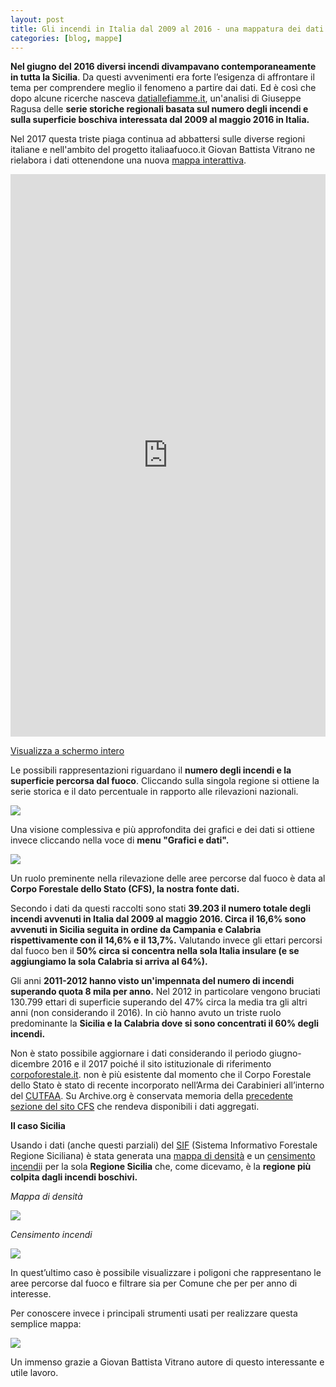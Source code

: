 ```yaml
---
layout: post
title: Gli incendi in Italia dal 2009 al 2016 - una mappatura dei dati del Corpo Forestale.
categories: [blog, mappe]
---
```



**Nel giugno del 2016 diversi incendi divampavano contemporaneamente in tutta la Sicilia**. Da questi avvenimenti era forte l’esigenza di affrontare il tema per comprendere meglio il fenomeno a partire dai dati. Ed è così che dopo alcune ricerche nasceva [datiallefiamme.it](http://datiallefiamme.it/), un'analisi di Giuseppe Ragusa delle **serie storiche regionali basata sul numero degli incendi e sulla superficie boschiva interessata dal 2009 al maggio 2016 in Italia.**

Nel 2017 questa triste piaga continua ad abbattersi sulle diverse regioni italiane e nell'ambito del progetto italiaafuoco.it Giovan Battista Vitrano ne rielabora i dati ottenendone una nuova [mappa interattiva](http://siciliahub.github.io/mappe/datiallefiamme/index.html#6/41.665/12.239).


<iframe width="100%" height="900px" frameBorder="0" src="http://siciliahub.github.io/mappe/datiallefiamme/index.html"></iframe><p><a href="http://siciliahub.github.io/mappe/datiallefiamme/index.html" title="Incendi boschivi dal 2009 a maggio 2016 in Italia, su base opendata">Visualizza a schermo intero</a></p>


Le possibili rappresentazioni riguardano il **numero degli incendi e la superficie percorsa dal fuoco**. Cliccando sulla singola regione si ottiene la serie storica e il dato percentuale in rapporto alle rilevazioni nazionali.

![](http://i.imgur.com/kDIOik8.png)

Una visione complessiva e più approfondita dei grafici e dei dati si ottiene invece cliccando nella voce di **menu "Grafici e dati".** 

![](http://i.imgur.com/d6xnwed.jpg)

Un ruolo preminente nella rilevazione delle aree percorse dal fuoco è data al **Corpo Forestale dello Stato (CFS), la nostra fonte dati.**

Secondo i dati da questi raccolti sono stati **39.203 il numero totale degli incendi avvenuti in Italia dal 2009 al maggio 2016. Circa il 16,6% sono avvenuti in Sicilia seguita in ordine da Campania e Calabria **rispettivamente con il 14,6% e il 13,7%**.** Valutando invece gli ettari percorsi dal fuoco ben il **50% circa si concentra nella sola Italia insulare (e se aggiungiamo la sola Calabria si arriva al 64%).**

Gli anni **2011-2012 hanno visto un'impennata del numero di incendi superando quota 8 mila per anno.**
Nel 2012 in particolare vengono bruciati 130.799 ettari di superficie superando del 47% circa la media tra gli altri anni (non considerando il 2016). In ciò hanno avuto un triste ruolo predominante la **Sicilia e la Calabria dove si sono concentrati il 60% degli incendi.**

Non è stato possibile aggiornare i dati considerando il periodo giugno-dicembre 2016 e il 2017 poiché il sito istituzionale di riferimento [corpoforestale.it](http://www.corpoforestale.it). non è più esistente dal momento che il Corpo Forestale dello Stato è stato di recente incorporato nell’Arma dei Carabinieri all’interno del [CUTFAA](http://www.carabinieri.it/arma/oggi/reparti/organizzazione-per-la-tutela-forestale-ambientale/cutfa). Su Archive.org è conservata memoria della [precedente sezione del sito CFS](http://web.archive.org/web/20170124085348/http://www.corpoforestale.it:80/flex/cm/pages/ServeBLOB.php/L/IT/IDPagina/6358) che rendeva disponibili i dati aggregati.

**Il caso Sicilia**

Usando i dati (anche questi parziali) del [SIF](http://sif.regione.sicilia.it/webgis/(F(irzcCm7WxrqfWYey-OlaMQQ37noXTit_hXSfPrrF4U-tgCgDcwGVt_6uVkoKqIK0DXD0F6k6wgSXESC3011V7SibgfKcFDmZF6q4KAC2I5VYPRq4rJr4xxWbgHTVsWj3mX4xG3quvDIYzhT5Jdj7u4LLc5g1))/webgis.aspx) (Sistema Informativo Forestale Regione Siciliana) è stata generata una [mappa di densità](http://siciliahub.github.io/mappe/datiallefiamme/incendi_sicilia.html#9/37.5313/14.0353) e un [censimento incendi](http://siciliahub.github.io/mappe/datiallefiamme/incendi_sicilia_aree.html#9/37.5313/14.0353)i per la sola **Regione Sicilia** che, come dicevamo, è la **regione più colpita dagli incendi boschivi.**

*Mappa di densità*

![](http://i.imgur.com/fiTJIQ1.jpg)

*Censimento incendi*

![](http://i.imgur.com/Z0chAle.jpg)

In quest’ultimo caso è possibile visualizzare i poligoni che rappresentano le aree percorse dal fuoco e filtrare sia per Comune che per per anno di interesse.

Per conoscere invece i principali strumenti usati per realizzare questa semplice mappa:

![](http://i.imgur.com/uD9lqnl.png)

Un immenso grazie a Giovan Battista Vitrano autore di questo interessante e utile lavoro.

